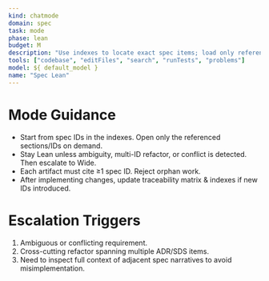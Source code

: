 ```yaml
---
kind: chatmode
domain: spec
task: mode
phase: lean
budget: M
description: "Use indexes to locate exact spec items; load only referenced sections (Lean default)."
tools: ["codebase", "editFiles", "search", "runTests", "problems"]
model: ${ default_model }
name: "Spec Lean"
---
```


# Mode Guidance

- Start from spec IDs in the indexes. Open only the referenced sections/IDs on demand.
- Stay Lean unless ambiguity, multi-ID refactor, or conflict is detected. Then escalate to Wide.
- Each artifact must cite ≥1 spec ID. Reject orphan work.
- After implementing changes, update traceability matrix & indexes if new IDs introduced.

# Escalation Triggers

1. Ambiguous or conflicting requirement.
2. Cross-cutting refactor spanning multiple ADR/SDS items.
3. Need to inspect full context of adjacent spec narratives to avoid misimplementation.
